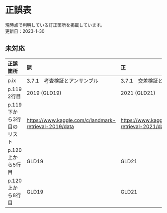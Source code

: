 # 正誤表

現時点で判明している訂正箇所を掲載しています。  
更新日：2023-1-30

## 未対応

| 正誤箇所 | 誤 |  正 |  
| :--- | :--- |:--- |
| p.ⅸ | 3.7.1　考査検証とアンサンブル | 3.7.1　交差検証とアンサンブル |
| p.119 2行目 | 2019 (GLD19) | 2021 (GLD21) |
| p.119 下から3行目のリスト | https://www.kaggle.com/c/landmark-retrieval-2019/data | https://www.kaggle.com/c/landmark-retrieval-2021/data |
| p.120 上から5行目 | GLD19 | GLD21 |
| p.120 上から8行目 | GLD19 | GLD21 |
